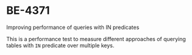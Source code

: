 # BE-4371
Improving performance of queries with IN predicates

This is a performance test to measure different approaches of querying tables with `IN` predicate over multiple keys.
